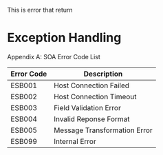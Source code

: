 This is error that return

# Exception Handling

Appendix A: SOA Error Code List

| Error Code | Description                  |
| ---------- | ---------------------------- |
| ESB001     | Host Connection Failed       |
| ESB002     | Host Connection Timeout      |
| ESB003     | Field Validation Error       |
| ESB004     | Invalid Reponse Format       |
| ESB005     | Message Transformation Error |
| ESB099     | Internal Error               |